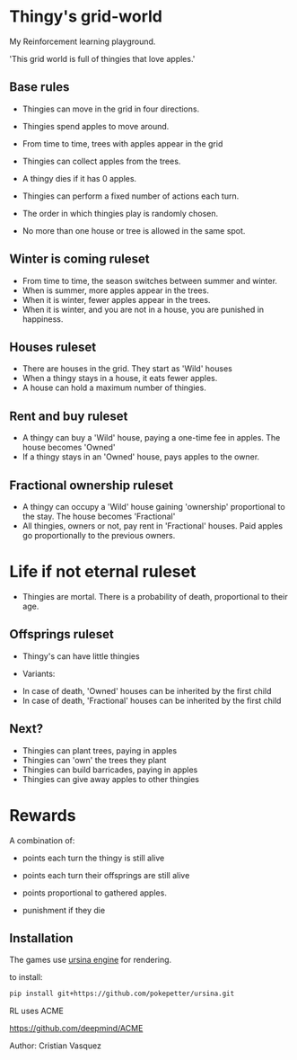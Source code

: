 # Thingy's grid-world

My Reinforcement learning playground.

'This grid world is full of thingies that love apples.'

## Base rules

* Thingies can move in the grid in four directions.
* Thingies spend apples to move around.
* From time to time, trees with apples appear in the grid
* Thingies can collect apples from the trees.
* A thingy dies if it has 0 apples.
* Thingies can perform a fixed number of actions each turn. 
* The order in which thingies play is randomly chosen.

* No more than one house or tree is allowed in the same spot.

## Winter is coming ruleset

* From time to time, the season switches between summer and winter. 
* When is summer, more apples appear in the trees.
* When it is winter, fewer apples appear in the trees.
* When it is winter, and you are not in a house, you are punished in happiness.

## Houses ruleset

* There are houses in the grid. They start as 'Wild' houses
* When a thingy stays in a house, it eats fewer apples.
* A house can hold a maximum number of thingies.

## Rent and buy ruleset

* A thingy can buy a 'Wild' house, paying a one-time fee in apples. The house becomes 'Owned'
* If a thingy stays in an 'Owned' house, pays apples to the owner.

## Fractional ownership ruleset

* A thingy can occupy a 'Wild' house gaining 'ownership' proportional to the stay. The house becomes 'Fractional'
* All thingies, owners or not, pay rent in 'Fractional' houses. Paid apples go proportionally to the previous owners.

# Life if not eternal ruleset

* Thingies are mortal. There is a probability of death, proportional to their age.

## Offsprings ruleset

* Thingy's can have little thingies

- Variants:
* In case of death, 'Owned' houses can be inherited by the first child
* In case of death, 'Fractional' houses can be inherited by the first child

## Next?

* Thingies can plant trees, paying in apples
* Thingies can 'own' the trees they plant
* Thingies can build barricades, paying in apples
* Thingies can give away apples to other thingies

# Rewards

A combination of:

- points each turn the thingy is still alive
- points each turn their offsprings are still alive 
- points proportional to gathered apples.

- punishment if they die

## Installation

The games use  [ursina engine](https://www.ursinaengine.org/) for rendering. 

to install:
```sh
pip install git+https://github.com/pokepetter/ursina.git
```

RL uses ACME

https://github.com/deepmind/ACME

Author: Cristian Vasquez
